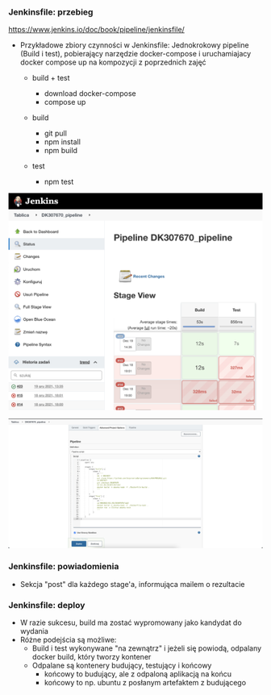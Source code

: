### Jenkinsfile: przebieg
https://www.jenkins.io/doc/book/pipeline/jenkinsfile/
* Przykładowe zbiory czynności w Jenkinsfile:
Jednokrokowy pipeline (Build i test), pobierający narzędzie docker-compose i uruchamiajacy docker compose up na kompozycji z poprzednich zajęć
  * build + test
    * download docker-compose
    * compose up
    
  * build
    * git pull
    * npm install
    * npm build
  * test
    * npm test
    
![screen1.png](screen1.png)

![screen2.png](screen2.png)
    
### Jenkinsfile: powiadomienia
  * Sekcja "post" dla każdego stage'a, informująca mailem o rezultacie
  
### Jenkinsfile: deploy
 * W razie sukcesu, build ma zostać wypromowany jako kandydat do wydania
 * Różne podejścia są możliwe:
   * Build i test wykonywane "na zewnątrz" i jeżeli się powiodą, odpalany docker build, który tworzy kontener 
   * Odpalane są kontenery budujący, testujący i końcowy
     * końcowy to budujący, ale z odpaloną aplikacją na końcu
     * końcowy to np. ubuntu z posłanym artefaktem z budującego